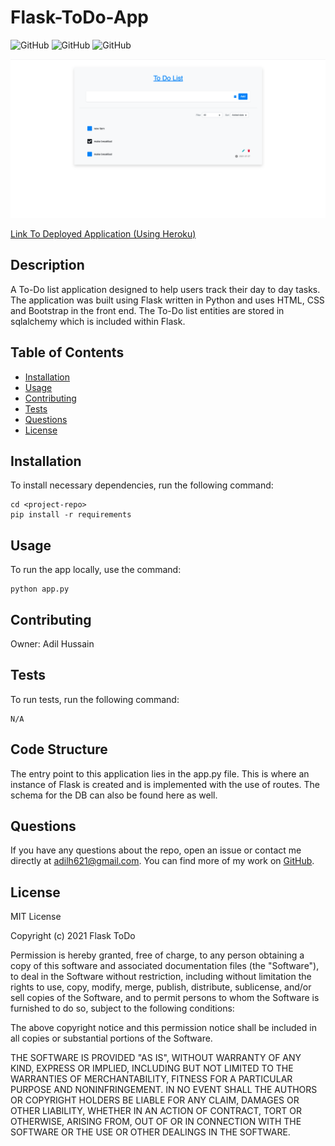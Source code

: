 # Flask-ToDo-App

![GitHub](https://img.shields.io/github/downloads/adilh621/snip-its/total) ![GitHub](https://img.shields.io/github/languages/top/adilh621/Flask-ToDo-App) ![GitHub](https://img.shields.io/badge/license-MIT-green?style=flat) 

<img src="./static/img/unknown.png">

[Link To Deployed Application (Using Heroku)](https://aiotodo.herokuapp.com/)


## Description
A To-Do list application designed to help users track their day to day tasks. The application was built using Flask written in Python and uses HTML, CSS and Bootstrap in the front end. The To-Do list entities are stored in sqlalchemy which is included within Flask.
## Table of Contents 
  - [Installation](#installation)
  - [Usage](#usage)
  - [Contributing](#contributing)
  - [Tests](#tests)
  - [Questions](#questions)
  - [License](#license)
## Installation
To install necessary dependencies, run the following command:
``` 
cd <project-repo>
pip install -r requirements
```
## Usage
To run the app locally, use the command:
``` 
python app.py
```
## Contributing
Owner: Adil Hussain
## Tests
To run tests, run the following command:
```
N/A
```

## Code Structure

The entry point to this application lies in the app.py file. This is where an instance of Flask is created and is implemented with the use of routes. The schema for the DB can also be found here as well.

## Questions
If you have any questions about the repo, open an issue or contact me directly at adilh621@gmail.com. You can find more of my work on [GitHub](https://github.com/adilh621).
## License
MIT License

Copyright (c) 2021 Flask ToDo

Permission is hereby granted, free of charge, to any person obtaining a copy
of this software and associated documentation files (the "Software"), to deal
in the Software without restriction, including without limitation the rights
to use, copy, modify, merge, publish, distribute, sublicense, and/or sell
copies of the Software, and to permit persons to whom the Software is
furnished to do so, subject to the following conditions:

The above copyright notice and this permission notice shall be included in all
copies or substantial portions of the Software.

THE SOFTWARE IS PROVIDED "AS IS", WITHOUT WARRANTY OF ANY KIND, EXPRESS OR
IMPLIED, INCLUDING BUT NOT LIMITED TO THE WARRANTIES OF MERCHANTABILITY,
FITNESS FOR A PARTICULAR PURPOSE AND NONINFRINGEMENT. IN NO EVENT SHALL THE
AUTHORS OR COPYRIGHT HOLDERS BE LIABLE FOR ANY CLAIM, DAMAGES OR OTHER
LIABILITY, WHETHER IN AN ACTION OF CONTRACT, TORT OR OTHERWISE, ARISING FROM,
OUT OF OR IN CONNECTION WITH THE SOFTWARE OR THE USE OR OTHER DEALINGS IN THE
SOFTWARE.
